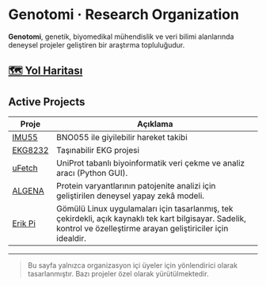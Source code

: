 # Genotomi · Research Organization 

**Genotomi**, genetik, biyomedikal mühendislik ve veri bilimi alanlarında deneysel projeler geliştiren bir araştırma topluluğudur.
## [🗺️ Yol Haritası](https://github.com/orgs/Genotomi/projects/2)


## Active Projects

| Proje | Açıklama |
|-------|----------|
| [IMU55](https://github.com/Genotomi/IMU55) | BNO055 ile giyilebilir hareket takibi |
| [EKG8232](https://github.com/Genotomi/EKG8232) | Taşınabilir EKG projesi  |
| [uFetch](https://github.com/Genotomi/uFetch) | UniProt tabanlı biyoinformatik veri çekme ve analiz aracı (Python GUI). |
| [ALGENA](https://github.com/Genotomi/ALGENA) | Protein varyantlarının patojenite analizi için geliştirilen deneysel yapay zekâ modeli. |
| [Erik Pi](https://github.com/Genotomi/Erik-Pi) | Gömülü Linux uygulamaları için tasarlanmış, tek çekirdekli, açık kaynaklı tek kart bilgisayar. Sadelik, kontrol ve özelleştirme arayan geliştiriciler için idealdir. |
---

> Bu sayfa yalnızca organizasyon içi üyeler için yönlendirici olarak tasarlanmıştır. Bazı projeler özel olarak yürütülmektedir.





